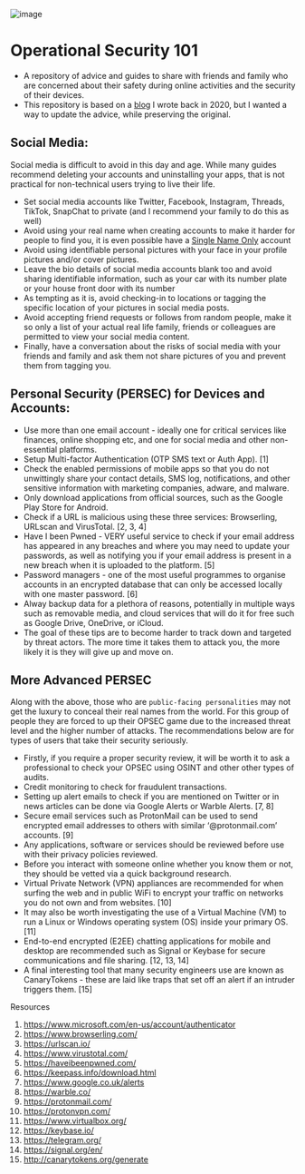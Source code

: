 ![image](https://github.com/BushidoUK/Operational-Security-101/assets/59974887/dfdb74dc-3e4c-4d4f-99cf-85e70baaf914)

# Operational Security 101
- A repository of advice and guides to share with friends and family who are concerned about their safety during online activities and the security of their devices.
- This repository is based on a [blog](https://blog.bushidotoken.net/2020/12/operational-security-tips-and-tricks.html) I wrote back in 2020, but I wanted a way to update the advice, while preserving the original.

## Social Media:

Social media is difficult to avoid in this day and age. While many guides recommend deleting your accounts and uninstalling your apps, that is not practical for non-technical users trying to live their life.

- Set social media accounts like Twitter, Facebook, Instagram, Threads, TikTok, SnapChat to private (and I recommend your family to do this as well)
- Avoid using your real name when creating accounts to make it harder for people to find you, it is even possible have a [Single Name Only](https://www.wikihow.com/Make-a-Single-Name-Account-on-Facebook) account 
- Avoid using identifiable personal pictures with your face in your profile pictures and/or cover pictures.
- Leave the bio details of social media accounts blank too and avoid sharing identifiable information, such as your car with its number plate or your house front door with its number
- As tempting as it is, avoid checking-in to locations or tagging the specific location of your pictures in social media posts.
- Avoid accepting friend requests or follows from random people, make it so only a list of your actual real life family, friends or colleagues are permitted to view your social media content.
- Finally, have a conversation about the risks of social media with your friends and family and ask them not share pictures of you and prevent them from tagging you.

## Personal Security (PERSEC) for Devices and Accounts:
- Use more than one email account - ideally one for critical services like finances, online shopping etc, and one for social media and other non-essential platforms.
- Setup Multi-factor Authentication (OTP SMS text or Auth App). [1]
- Check the enabled permissions of mobile apps so that you do not unwittingly share your contact details, SMS log, notifications, and other sensitive information with marketing companies, adware, and malware. 
- Only download applications from official sources, such as the Google Play Store for Android.
- Check if a URL is malicious using these three services: Browserling, URLscan and VirusTotal. [2, 3, 4]
- Have I been Pwned - VERY useful service to check if your email address has appeared in any breaches and where you may need to update your passwords, as well as notifying you if your email address is present in a new breach when it is uploaded to the platform. [5]
- Password managers - one of the most useful programmes to organise accounts in an encrypted database that can only be accessed locally with one master password. [6]
- Alway backup data for a plethora of reasons, potentially in multiple ways such as removable media, and cloud services that will do it for free such as Google Drive, OneDrive, or iCloud.
- The goal of these tips are to become harder to track down and targeted by threat actors. The more time it takes them to attack you, the more likely it is they will give up and move on. 

## More Advanced PERSEC

Along with the above, those who are `public-facing personalities` may not get the luxury to conceal their real names from the world. For this group of people they are forced to up their OPSEC game
due to the increased threat level and the higher number of attacks. The recommendations below are for types of users that take their security seriously.

- Firstly, if you require a proper security review, it will be worth it to ask a professional to check your OPSEC using OSINT and other other types of audits.
- Credit monitoring to check for fraudulent transactions.
- Setting up alert emails to check if you are mentioned on Twitter or in news articles can be done via Google Alerts or Warble Alerts. [7, 8]
- Secure email services such as ProtonMail can be used to send encrypted email addresses to others with similar ‘@protonmail.com’ accounts. [9]
- Any applications, software or services should be reviewed before use with their privacy policies reviewed.
- Before you interact with someone online whether you know them or not, they should be vetted via a quick background research.
- Virtual Private Network (VPN) appliances are recommended for when surfing the web and in public WiFi to encrypt your traffic on networks you do not own and from websites. [10]
- It may also be worth investigating the use of a Virtual Machine (VM) to run a Linux or Windows operating system (OS) inside your primary OS. [11]
- End-to-end encrypted (E2EE) chatting applications for mobile and desktop are recommended such as Signal or Keybase for secure communications and file sharing. [12, 13, 14]
- A final interesting tool that many security engineers use are known as CanaryTokens - these are laid like traps that set off an alert if an intruder triggers them. [15]

Resources
1. https://www.microsoft.com/en-us/account/authenticator
2. https://www.browserling.com/
3. https://urlscan.io/
4. https://www.virustotal.com/
5. https://haveibeenpwned.com/
6. https://keepass.info/download.html
7. https://www.google.co.uk/alerts
8. https://warble.co/
9. https://protonmail.com/
10. https://protonvpn.com/
11. https://www.virtualbox.org/
12. https://keybase.io/
13. https://telegram.org/
14. https://signal.org/en/
15. http://canarytokens.org/generate
